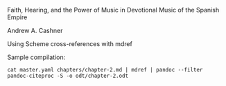 Faith, Hearing, and the Power of Music 
in Devotional Music of the Spanish Empire

Andrew A. Cashner

Using Scheme cross-references with mdref

Sample compilation: 

    cat master.yaml chapters/chapter-2.md | mdref | pandoc --filter pandoc-citeproc -S -o odt/chapter-2.odt
